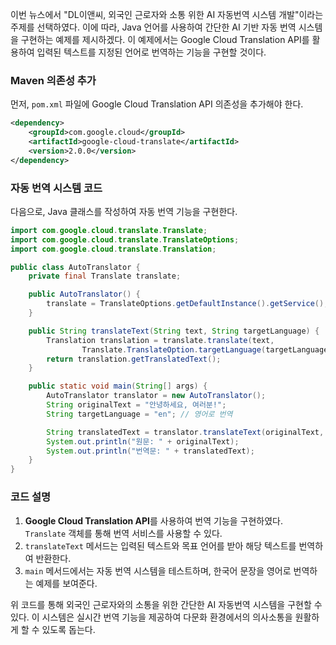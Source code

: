 이번 뉴스에서 "DL이앤씨, 외국인 근로자와 소통 위한 AI 자동번역 시스템 개발"이라는 주제를 선택하였다. 이에 따라, Java 언어를 사용하여 간단한 AI 기반 자동 번역 시스템을 구현하는 예제를 제시하겠다. 이 예제에서는 Google Cloud Translation API를 활용하여 입력된 텍스트를 지정된 언어로 번역하는 기능을 구현할 것이다.

### Maven 의존성 추가
먼저, `pom.xml` 파일에 Google Cloud Translation API 의존성을 추가해야 한다.

```xml
<dependency>
    <groupId>com.google.cloud</groupId>
    <artifactId>google-cloud-translate</artifactId>
    <version>2.0.0</version>
</dependency>
```

### 자동 번역 시스템 코드

다음으로, Java 클래스를 작성하여 자동 번역 기능을 구현한다.

```java
import com.google.cloud.translate.Translate;
import com.google.cloud.translate.TranslateOptions;
import com.google.cloud.translate.Translation;

public class AutoTranslator {
    private final Translate translate;

    public AutoTranslator() {
        translate = TranslateOptions.getDefaultInstance().getService();
    }

    public String translateText(String text, String targetLanguage) {
        Translation translation = translate.translate(text, 
                Translate.TranslateOption.targetLanguage(targetLanguage));
        return translation.getTranslatedText();
    }

    public static void main(String[] args) {
        AutoTranslator translator = new AutoTranslator();
        String originalText = "안녕하세요, 여러분!";
        String targetLanguage = "en"; // 영어로 번역

        String translatedText = translator.translateText(originalText, targetLanguage);
        System.out.println("원문: " + originalText);
        System.out.println("번역문: " + translatedText);
    }
}
```

### 코드 설명
1. **Google Cloud Translation API**를 사용하여 번역 기능을 구현하였다. `Translate` 객체를 통해 번역 서비스를 사용할 수 있다.
2. `translateText` 메서드는 입력된 텍스트와 목표 언어를 받아 해당 텍스트를 번역하여 반환한다.
3. `main` 메서드에서는 자동 번역 시스템을 테스트하며, 한국어 문장을 영어로 번역하는 예제를 보여준다.

위 코드를 통해 외국인 근로자와의 소통을 위한 간단한 AI 자동번역 시스템을 구현할 수 있다. 이 시스템은 실시간 번역 기능을 제공하여 다문화 환경에서의 의사소통을 원활하게 할 수 있도록 돕는다.